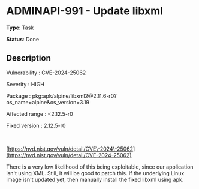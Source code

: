 # ADMINAPI-991 - Update libxml

**Type**: Task

**Status**: Done

## Description
Vulnerability : CVE\-2024\-25062  

Severity : HIGH  

Package : pkg:apk/alpine/libxml2@2\.11\.6\-r0?os\_name\=alpine\&os\_version\=3\.19  

Affected range : \<2\.12\.5\-r0  

Fixed version : 2\.12\.5\-r0


 


[https://nvd.nist.gov/vuln/detail/CVE\-2024\-25062](https://nvd.nist.gov/vuln/detail/CVE-2024-25062)


There is a very low likelihood of this being exploitable, since our application isn't using XML. Still, it will be good to patch this. If the underlying Linux image isn't updated yet, then manually install the fixed libxml using apk.


 



